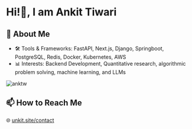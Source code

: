 # Hi!👋, I am Ankit Tiwari

## 🌱 About Me
- 🛠️ Tools & Frameworks: FastAPI, Next.js, Django, Springboot, PostgreSQL, Redis, Docker, Kubernetes, AWS
- 📊 Interests: Backend Development, Quantitative research, algorithmic problem solving, machine learning, and LLMs

<p><img align="center" src="https://github-readme-stats.vercel.app/api/top-langs?username=anktw&show_icons=true&locale=en&layout=compact&theme=dark" alt="anktw" /></p>

## 📫 How to Reach Me
🌐 [unkit.site/contact](https://unkit.site/contact)
